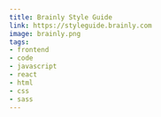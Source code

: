 ```yaml
---
title: Brainly Style Guide
link: https://styleguide.brainly.com
image: brainly.png
tags:
- frontend
- code
- javascript
- react
- html
- css
- sass
---
```

